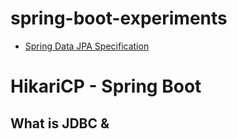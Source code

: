 # spring-boot-experiments

- [Spring Data JPA Specification](src/main/java/com/app/springdataexp/specexp)

# HikariCP - Spring Boot

## What is JDBC & 